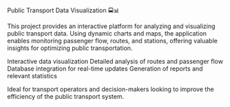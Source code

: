 Public Transport Data Visualization 🚍📊

This project provides an interactive platform for analyzing and visualizing public transport data. Using dynamic charts and maps, the application enables monitoring passenger flow, routes, and stations, offering valuable insights for optimizing public transportation.

 Interactive data visualization
 Detailed analysis of routes and passenger flow
 Database integration for real-time updates
 Generation of reports and relevant statistics

Ideal for transport operators and decision-makers looking to improve the efficiency of the public transport system. 
